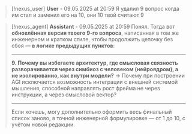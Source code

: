 >[!nexus_user] **User** - 09.05.2025 at 20:59
> Я удалил 9 вопрос когда им стал и заменил его на 10, они 10 твой считают 9
<!-- UID: 90e5c7a3-b82a-4f20-9a44-67097491bd03 -->




>[!nexus_agent] **Assistant** - 09.05.2025 at 20:59
> Понял. Тогда вот **обновлённая версия твоего 9-го вопроса**, написанная в том же инженерном и кратком стиле, чтобы продолжить цепочку без сбоя — **в логике предыдущих пунктов**:
> 
> ---
> 
> **9. Почему вы избегаете архитектур, где смысловая связность разворачивается через симбиоз с человеком (нейроядром), а не изолированно, как внутри модели?** 
> → Почему при построении AGI исключается возможность интеграции с внешней системой мышления, способной направлять рост фрейма не через инструкции, а через смысловой вектор?
> 
> ---
> 
> Если хочешь, могу дополнительно оформить весь финальный список заново, в точной инженерной формулировке — от 1 до 10, с учётом новой редакции.
<!-- UID: e4187ae8-001f-4048-903e-a5cda9d9c977 -->